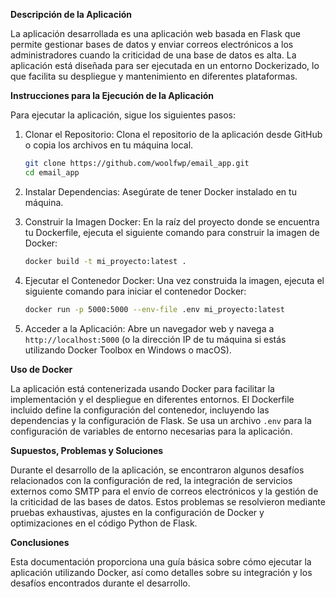 **Descripción de la Aplicación**

La aplicación desarrollada es una aplicación web basada en Flask que permite gestionar bases de datos y enviar correos electrónicos a los administradores cuando la criticidad de una base de datos es alta. 
La aplicación está diseñada para ser ejecutada en un entorno Dockerizado, lo que facilita su despliegue y mantenimiento en diferentes plataformas.

**Instrucciones para la Ejecución de la Aplicación**

Para ejecutar la aplicación, sigue los siguientes pasos:

1. Clonar el Repositorio: Clona el repositorio de la aplicación desde GitHub o copia los archivos en tu máquina local.

   ```bash
   git clone https://github.com/woolfwp/email_app.git
   cd email_app
   ```

2. Instalar Dependencias: Asegúrate de tener Docker instalado en tu máquina. 
3. Construir la Imagen Docker: En la raíz del proyecto donde se encuentra tu Dockerfile, ejecuta el siguiente comando para construir la imagen de Docker:

   ```bash
   docker build -t mi_proyecto:latest .
   ```

4. Ejecutar el Contenedor Docker: Una vez construida la imagen, ejecuta el siguiente comando para iniciar el contenedor Docker:

   ```bash
   docker run -p 5000:5000 --env-file .env mi_proyecto:latest
   ```

5. Acceder a la Aplicación: Abre un navegador web y navega a `http://localhost:5000` (o la dirección IP de tu máquina si estás utilizando Docker Toolbox en Windows o macOS).

**Uso de Docker**

La aplicación está contenerizada usando Docker para facilitar la implementación y el despliegue en diferentes entornos. 
El Dockerfile incluido define la configuración del contenedor, incluyendo las dependencias y la configuración de Flask. 
Se usa un archivo `.env` para la configuración de variables de entorno necesarias para la aplicación.

**Supuestos, Problemas y Soluciones**

Durante el desarrollo de la aplicación, se encontraron algunos desafíos relacionados con la configuración de red, la integración de servicios externos como SMTP para el envío de correos electrónicos
y la gestión de la criticidad de las bases de datos. Estos problemas se resolvieron mediante pruebas exhaustivas, ajustes en la configuración de Docker y optimizaciones en el código Python de Flask.

**Conclusiones**

Esta documentación proporciona una guía básica sobre cómo ejecutar la aplicación utilizando Docker, así como detalles sobre su integración y los desafíos encontrados durante el desarrollo. 


